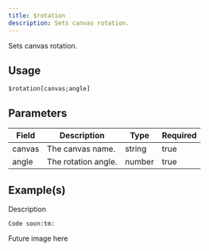 ```yaml
---
title: $rotation
description: Sets canvas rotation.
---
```


Sets canvas rotation.
## Usage
```
$rotation[canvas;angle]
```

## Parameters
| Field | Description | Type | Required |
| --- | --- | --- | --- |
| canvas | The canvas name. | string | true |
| angle | The rotation angle. | number | true |

## Example(s)
<!-- TODO -->
Description
```
Code soon:tm:
```
Future image here